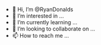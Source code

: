 - 👋 Hi, I’m @RyanDonalds
- 👀 I’m interested in ...
- 🌱 I’m currently learning ...
- 💞️ I’m looking to collaborate on ...
- 📫 How to reach me ...

<!---
RyanDonalds/RyanDonalds is a ✨ special ✨ repository because its `README.md` (this file) appears on your GitHub profile.
You can click the Preview link to take a look at your changes.
--->
